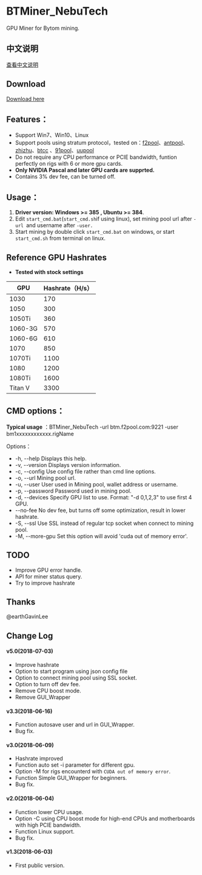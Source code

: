 # BTMiner_NebuTech
GPU Miner for Bytom mining.

## 中文说明

[查看中文说明](/readme_zh.md)

## Download

[Download here](https://github.com/NebuTech/BTMiner_NebuTech/releases)

## Features：

* Support Win7、Win10、Linux
* Support pools using stratum protocol，tested on：[f2pool](https://www.f2pool.com/)、[antpool](https://www.antpool.com/)、[zhizhu](https://pool.zhizhu.top/)、[btcc](https://btccpool.info/) 、[91pool](http://www.91pool.com)、[uupool](http://uupool.cn)
* Do not require any CPU performance or PCIE bandwidth, funtion perfectly on rigs with 6 or more gpu cards.
* **Only NVIDIA Pascal and later GPU cards are supprted.**
* Contains 3% dev fee, can be turned off.

## Usage：

1. **Driver version: Windows >= 385 , Ubuntu >= 384**.
2. Edit `start_cmd.bat`(`start_cmd.sh`if using linux), set mining pool url after `-url `and username after `-user.`
3. Start mining by double click `start_cmd.bat` on windows, or start `start_cmd.sh` from terminal on linux.

## Reference GPU Hashrates

* **Tested with stock settings**

| GPU     | Hashrate（H/s） |
| ------- | --------------- |
| 1030    | 170             |
| 1050    | 300             |
| 1050Ti  | 360             |
| 1060-3G | 570             |
| 1060-6G | 610             |
| 1070    | 850             |
| 1070Ti  | 1100            |
| 1080    | 1200            |
| 1080Ti  | 1600            |
| Titan V | 3300            |

## CMD options：

**Typical usage** ：BTMiner_NebuTech -url btm.f2pool.com:9221 -user bm1xxxxxxxxxxxx.rigName

Options：

  * -h, --help    Displays this help.
  * -v, --version    Displays version information.
  * -c, --config <config file path>    Use config file rather than cmd line options.
  * -o, --url <url>    Mining pool url.
  * -u, --user <user>    User used in Mining pool, wallet address or username.
  * -p, --password <password>    Password used in mining pool.
  * -d, --devices <devices>    Specify GPU list to use. Format: "-d 0,1,2,3" to use first 4 GPU.
  * --no-fee    No dev fee, but turns off some optimization, result in lower hashrate.
  * -S, --ssl    Use SSL instead of regular tcp socket when connect to mining pool.
  * -M, --more-gpu    Set this option will avoid 'cuda out of memory error'.

## TODO

* Improve GPU error handle.
* API for miner status query.
* Try to improve hashrate

## Thanks

@earthGavinLee

## Change Log

#### v5.0(2018-07-03)

* Improve hashrate
* Option to start program using json config file
* Option to connect mining pool using SSL socket.
* Option to turn off dev fee.
* Remove CPU boost mode.
* Remove GUI_Wrapper

#### v3.3(2018-06-16)

* Function autosave user and url in GUI_Wrapper.
* Bug fix.

#### v3.0(2018-06-09)

* Hashrate improved
* Function auto set -i parameter for different gpu.
* Option -M for rigs encounterd with `CUDA out of memory error`.
* Function Simple GUI_Wrapper for beginners.
* Bug fix.

#### v2.0(2018-06-04)

* Function lower CPU usage.
* Option -C using CPU boost mode for high-end CPUs and motherboards with high PCIE bandwidth.
* Function Linux support.
* Bug fix.

#### v1.3(2018-06-03)

* First public version.